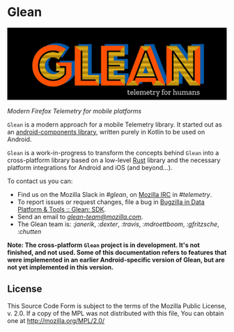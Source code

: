 # Glean

![Glean logo](glean.jpeg)

_Modern Firefox Telemetry for mobile platforms_

`Glean` is a modern approach for a mobile Telemetry library.
It started out as an [android-components library](https://github.com/mozilla-mobile/android-components/tree/master/components/service/glean), written purely in Kotlin to be used on Android.

`Glean` is a work-in-progress to transform the concepts behind `Glean` into a cross-platform library based on a low-level [Rust](https://www.rust-lang.org/) library and the necessary platform integrations for Android and iOS (and beyond...).

To contact us you can:
- Find us on the Mozilla Slack in *#glean*, on [Mozilla IRC](https://wiki.mozilla.org/IRC) in *#telemetry*.
- To report issues or request changes, file a bug in [Bugzilla in Data Platform & Tools :: Glean: SDK](https://bugzilla.mozilla.org/enter_bug.cgi?product=Data%20Platform%20and%20Tools&component=Glean%3A%20SDK).
- Send an email to *glean-team@mozilla.com*.
- The Glean team is: *:janerik*, *:dexter*, *:travis*, *:mdroettboom*, *:gfritzsche*, *:chutten*

**Note: The cross-platform `Glean` project is in development. It's not finished,
and not used. Some of this documentation refers to features that were
implemented in an earlier Android-specific version of Glean, but are not yet
implemented in this version.**

## License

This Source Code Form is subject to the terms of the Mozilla Public
License, v. 2.0. If a copy of the MPL was not distributed with this
file, You can obtain one at http://mozilla.org/MPL/2.0/

